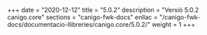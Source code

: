 +++
date        = "2020-12-12"
title       = "5.0.2"
description = "Versió 5.0.2 canigo.core"
sections    = "canigo-fwk-docs"
enllac		= "/canigo-fwk-docs/documentacio-llibreries/canigo.core/5.0.2/"
weight		= 1
+++
